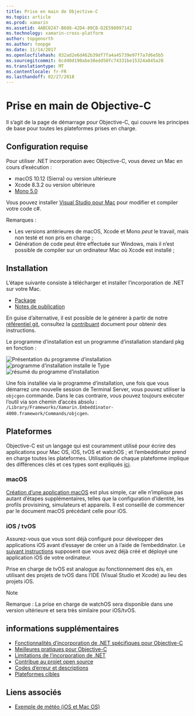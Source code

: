 ```yaml
---
title: Prise en main de Objective-C
ms.topic: article
ms.prod: xamarin
ms.assetid: 4ABC0247-B608-42D4-89CB-D2E598097142
ms.technology: xamarin-cross-platform
author: topgenorth
ms.author: toopge
ms.date: 11/14/2017
ms.openlocfilehash: 832ad2e6d462b39df7fa4a45739e97f7a7d6e5b5
ms.sourcegitcommit: 6cd40d190abe38edd50fc74331be15324a845a28
ms.translationtype: MT
ms.contentlocale: fr-FR
ms.lasthandoff: 02/27/2018
---
```

# <a name="getting-started-with-objective-c"></a>Prise en main de Objective-C

Il s’agit de la page de démarrage pour Objective-C, qui couvre les principes de base pour toutes les plateformes prises en charge.


## <a name="requirements"></a>Configuration requise

Pour utiliser .NET incorporation avec Objective-C, vous devez un Mac en cours d’exécution :

* macOS 10.12 (Sierra) ou version ultérieure
* Xcode 8.3.2 ou version ultérieure
* [Mono 5.0](http://www.mono-project.com/download/)

Vous pouvez installer [Visual Studio pour Mac](https://www.visualstudio.com/vs/visual-studio-mac/) pour modifier et compiler votre code c#.


Remarques :

* Les versions antérieures de macOS, Xcode et Mono _peut_ le travail, mais non testé et non pris en charge ;
* Génération de code peut être effectuée sur Windows, mais il n’est possible de compiler sur un ordinateur Mac où Xcode est installé ;


## <a name="installation"></a>Installation

L’étape suivante consiste à télécharger et installer l’incorporation de .NET sur votre Mac.

* [Package](https://dl.xamarin.com/embeddinator/Xamarin.Embeddinator-4000-0.2.0.79.pkg)
* [Notes de publication](https://github.com/mono/Embeddinator-4000/tree/master/docs/releases)

En guise d’alternative, il est possible de le générer à partir de notre [référentiel git](https://github.com/mono/Embeddinator-4000/tree/objc), consultez la [contribuant](https://github.com/mono/Embeddinator-4000/blob/master/docs/Contributing.md) document pour obtenir des instructions.

Le programme d’installation est un programme d’installation standard pkg en fonction :

![Présentation du programme d’installation](images/install1.png)
![programme d’installation installe le Type](images/install2.png)
![résumé du programme d’installation](images/install3.png)

Une fois installée via le programme d’installation, une fois que vous démarrez une nouvelle session de Terminal Server, vous pouvez utiliser la `objcgen` commande.
Dans le cas contraire, vous pouvez toujours exécuter l’outil via son chemin d’accès absolu : `/Library/Frameworks/Xamarin.Embeddinator-4000.framework/Commands/objcgen`.

## <a name="platforms"></a>Plateformes

Objective-C est un langage qui est couramment utilisé pour écrire des applications pour Mac OS, iOS, tvOS et watchOS ; et l’embeddinator prend en charge toutes les plateformes. Utilisation de chaque plateforme implique des différences clés et ces types sont expliqués [ici](~/tools/dotnet-embedding/objective-c/platforms.md).

### <a name="macos"></a>macOS

[Création d’une application macOS](~/tools/dotnet-embedding/get-started/objective-c/macos.md) est plus simple, car elle n’implique pas autant d’étapes supplémentaires, telles que la configuration d’identité, les profils provisining, simulateurs et appareils. Il est conseillé de commencer par le document macOS précédant celle pour iOS.

### <a name="ios--tvos"></a>iOS / tvOS

Assurez-vous que vous sont déjà configuré pour développer des applications iOS avant d’essayer de créer un à l’aide de l’embeddinator. Le [suivant instructions](~/tools/dotnet-embedding/get-started/objective-c/ios.md) supposent que vous avez déjà créé et déployé une application iOS de votre ordinateur.

Prise en charge de tvOS est analogue au fonctionnement des e/s, en utilisant des projets de tvOS dans l’IDE (Visual Studio et Xcode) au lieu des projets iOS.

> [!NOTE]
> Remarque : La prise en charge de watchOS sera disponible dans une version ultérieure et sera très similaire pour iOS/tvOS.


## <a name="further-reading"></a>informations supplémentaires

* [Fonctionnalités d’incorporation de .NET spécifiques pour Objective-C](~/tools/dotnet-embedding/objective-c/index.md)
* [Meilleures pratiques pour Objective-C](~/tools/dotnet-embedding/objective-c/best-practices.md)
* [Limitations de l’incorporation de .NET](~/tools/dotnet-embedding/limitations.md)
* [Contribue au projet open source](https://github.com/mono/Embeddinator-4000/blob/master/docs/Contributing.md)
* [Codes d’erreur et descriptions](~/tools/dotnet-embedding/errors.md)
* [Plateformes cibles](~/tools/dotnet-embedding/objective-c/platforms.md)


## <a name="related-links"></a>Liens associés

- [Exemple de météo (iOS et Mac OS)](https://github.com/jamesmontemagno/embeddinator-weather)

